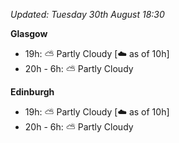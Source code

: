 *Updated: Tuesday 30th August 18:30*

**Glasgow**

* 19h: :partly_sunny: Partly Cloudy [:cloud: as of 10h]
* 20h - 6h: :partly_sunny: Partly Cloudy

**Edinburgh**

* 19h: :partly_sunny: Partly Cloudy [:cloud: as of 10h]
* 20h - 6h: :partly_sunny: Partly Cloudy

